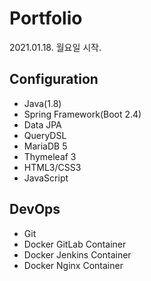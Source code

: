 # Portfolio

2021.01.18. 월요일 시작.


## Configuration
- Java(1.8)
- Spring Framework(Boot 2.4)
- Data JPA
- QueryDSL
- MariaDB 5
- Thymeleaf 3
- HTML3/CSS3
- JavaScript


## DevOps
- Git
- Docker GitLab Container
- Docker Jenkins Container
- Docker Nginx Container
